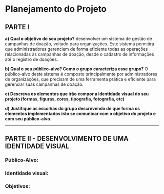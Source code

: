 # Planejamento do Projeto   

## PARTE I

**a) Qual o objetivo do seu projeto?** 
desenvolver um sistema de gestão de campanhas de doação, voltado para organizações. Este sistema permitirá que administradores gerenciem de forma eficiente todas as operações relacionadas às campanhas de doação, desde o cadastro de informações até o registro de doações.

**b) Qual o seu público-alvo? Como o grupo caracteriza esse grupo?**
O público-alvo deste sistema é composto principalmente por administradores de organizações, que precisam de uma ferramenta prática e eficiente para gerenciar suas campanhas de doação.

**c) Descreva os elementos que irão compor a identidade visual do seu projeto (formas, figuras, cores, tipografia, fotografia, etc)**


**d) Justifique as escolhas do grupo descrevendo de que forma os elementos implementados irão se comunicar com o objetivo do projeto e com seu público-alvo.**

***

## PARTE II - DESENVOLVIMENTO DE UMA IDENTIDADE VISUAL

### Público-Alvo:

### Identidade visual:


### Objetivos:

